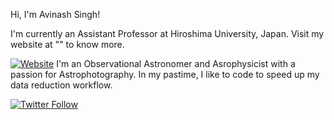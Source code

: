 Hi, I'm Avinash Singh!

I'm currently an Assistant Professor at Hiroshima University, Japan. Visit my website at "" to know more. 


[![Website](https://img.shields.io/badge/website-up-green)](https://spamfour.github.io)
I'm an Observational Astronomer and Asrophysicist with a passion for Astrophotography. In my pastime, I like to code to speed up my data reduction workflow.

[![Twitter Follow](https://img.shields.io/twitter/follow/pixelbrew_?style=social)](https://twitter.com/pixelbrew_)
